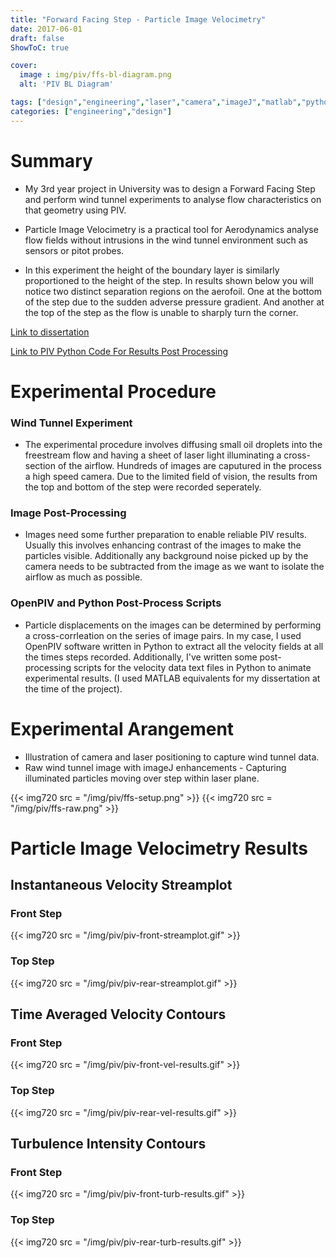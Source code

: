 ```yaml
---
title: "Forward Facing Step - Particle Image Velocimetry"
date: 2017-06-01
draft: false
ShowToC: true

cover:
  image : img/piv/ffs-bl-diagram.png
  alt: 'PIV BL Diagram'

tags: ["design","engineering","laser","camera","imageJ","matlab","python","wind tunnel","aerodynamics"]
categories: ["engineering","design"]
---
```


# Summary

- My 3rd year project in University was to design a Forward Facing Step and perform wind tunnel experiments to analyse flow characteristics on that geometry using PIV.

- Particle Image Velocimetry is a practical tool for Aerodynamics analyse flow fields without intrusions in the wind tunnel environment such as sensors or pitot probes.

- In this experiment the height of the boundary layer is similarly proportioned to the height of the step. In results shown below you will notice two distinct separation regions on the aerofoil. One at the bottom of the step due to the sudden adverse pressure gradient. And another at the top of the step as the flow is unable to sharply turn the corner.

[Link to dissertation](https://drive.google.com/file/d/1jDI40Nh-rvW2NaWesEU0GMw8Fhbb6ypA/view)

[Link to PIV Python Code For Results Post Processing](https://github.com/Filpill/ffs_pivAero)


# Experimental Procedure

### Wind Tunnel Experiment

- The experimental procedure involves diffusing small oil droplets into the freestream flow and having a sheet of laser light illuminating a cross-section of the airflow. Hundreds of images are caputured in the process a high speed camera. Due to the limited field of vision, the results from the top and bottom of the step were recorded seperately.

### Image Post-Processing

- Images need some further preparation to enable reliable PIV results. Usually this involves enhancing contrast of the images to make the particles visible. Additionally any background noise picked up by the camera needs to be subtracted from the image as we want to isolate the airflow as much as possible.

### OpenPIV and Python Post-Process Scripts

- Particle displacements on the images can be determined by performing a cross-corrleation on the series of image pairs. In my case, I used OpenPIV software written in Python to extract all the velocity fields at all the times steps recorded.  Additionally, I've written some post-processing scripts for the velocity data text files in Python to animate experimental results. (I used MATLAB equivalents for my dissertation at the time of the project).

# Experimental Arangement

- Illustration of camera and laser positioning to capture wind tunnel data.
- Raw wind tunnel image with imageJ enhancements - Capturing illuminated particles moving over step within laser plane.

{{< img720 src = "/img/piv/ffs-setup.png" >}}
{{< img720 src = "/img/piv/ffs-raw.png" >}}

# Particle Image Velocimetry Results

## Instantaneous Velocity Streamplot

### Front Step
{{< img720 src = "/img/piv/piv-front-streamplot.gif" >}}

### Top Step
{{< img720 src = "/img/piv/piv-rear-streamplot.gif" >}}

## Time Averaged Velocity Contours

### Front Step
{{< img720 src = "/img/piv/piv-front-vel-results.gif" >}}

### Top Step
{{< img720 src = "/img/piv/piv-rear-vel-results.gif" >}}

## Turbulence Intensity Contours

### Front Step
{{< img720 src = "/img/piv/piv-front-turb-results.gif" >}}

### Top Step
{{< img720 src = "/img/piv/piv-rear-turb-results.gif" >}}

